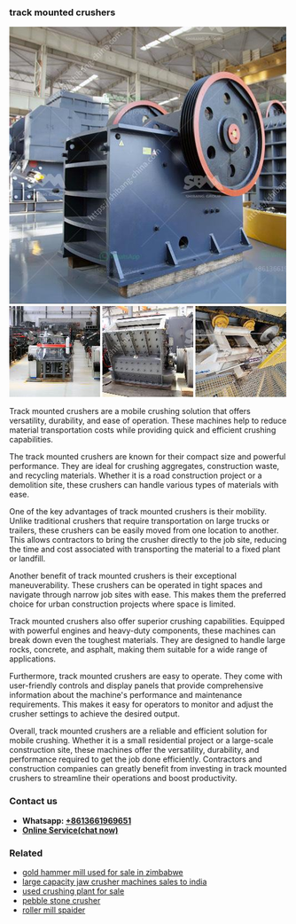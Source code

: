 <h3>track mounted crushers</h3><img src='1708663757.jpg' alt=''><p>Track mounted crushers are a mobile crushing solution that offers versatility, durability, and ease of operation. These machines help to reduce material transportation costs while providing quick and efficient crushing capabilities.</p><p>The track mounted crushers are known for their compact size and powerful performance. They are ideal for crushing aggregates, construction waste, and recycling materials. Whether it is a road construction project or a demolition site, these crushers can handle various types of materials with ease.</p><p>One of the key advantages of track mounted crushers is their mobility. Unlike traditional crushers that require transportation on large trucks or trailers, these crushers can be easily moved from one location to another. This allows contractors to bring the crusher directly to the job site, reducing the time and cost associated with transporting the material to a fixed plant or landfill.</p><p>Another benefit of track mounted crushers is their exceptional maneuverability. These crushers can be operated in tight spaces and navigate through narrow job sites with ease. This makes them the preferred choice for urban construction projects where space is limited.</p><p>Track mounted crushers also offer superior crushing capabilities. Equipped with powerful engines and heavy-duty components, these machines can break down even the toughest materials. They are designed to handle large rocks, concrete, and asphalt, making them suitable for a wide range of applications.</p><p>Furthermore, track mounted crushers are easy to operate. They come with user-friendly controls and display panels that provide comprehensive information about the machine's performance and maintenance requirements. This makes it easy for operators to monitor and adjust the crusher settings to achieve the desired output.</p><p>Overall, track mounted crushers are a reliable and efficient solution for mobile crushing. Whether it is a small residential project or a large-scale construction site, these machines offer the versatility, durability, and performance required to get the job done efficiently. Contractors and construction companies can greatly benefit from investing in track mounted crushers to streamline their operations and boost productivity.</p><h3>Contact us</h3><ul><li><strong>Whatsapp:&nbsp;<a href="https://wa.me/8613661969651">+8613661969651</a></strong></li><li><a href="https://swt.shibang-china.com/?git&amp;zhl&amp;track mounted crushers"><strong>Online Service(chat now)</strong></a></li></ul><h3>Related</h3><ul><li><a href='gold hammer mill used for sale in zimbabwe.md'>gold hammer mill used for sale in zimbabwe</a></li><li><a href='large capacity jaw crusher machines sales to india.md'>large capacity jaw crusher machines sales to india</a></li><li><a href='used crushing plant for sale.md'>used crushing plant for sale</a></li><li><a href='pebble stone crusher.md'>pebble stone crusher</a></li><li><a href='roller mill spaider.md'>roller mill spaider</a></li></ul>